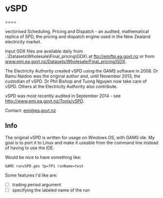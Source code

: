 # vSPD
====

vectorised Scheduling, Pricing and Dispatch - an audited, mathematical replica of SPD, the
pricing and dispatch engine used in the New Zealand electricity market.

Input GDX files are available daily from ..\Datasets\Wholesale\Final_pricing\GDX\ at
ftp://emiftp.ea.govt.nz or from www.emi.ea.govt.nz/Datasets/Wholesale/Final_pricing/GDX.

The Electricity Authority created vSPD using the GAMS software in 2008. Dr Ramu Naidoo was
the original author and, until November 2013, the custodian of vSPD. Dr Phil Bishop and Tuong
Nguyen now take care of vSPD. Others at the Electricity Authority also contribute.

vSPD was most recently audited in September 2014 - see http://www.emi.ea.govt.nz/Tools/vSPD.

Contact: emi@ea.govt.nz


## Info
The original vSPD is written for usage on Windows OS, with GAMS ide. My goal is to port it to Linux and make it useable from the command line instead of having to use the IDE.

Would be nice to have something like:
```
GAMS runvSPD.gms tp=TP1 runName=test
```

Some features I'd like are:
- [ ] trading period argument
- [ ] specifying the labeled name of the run
